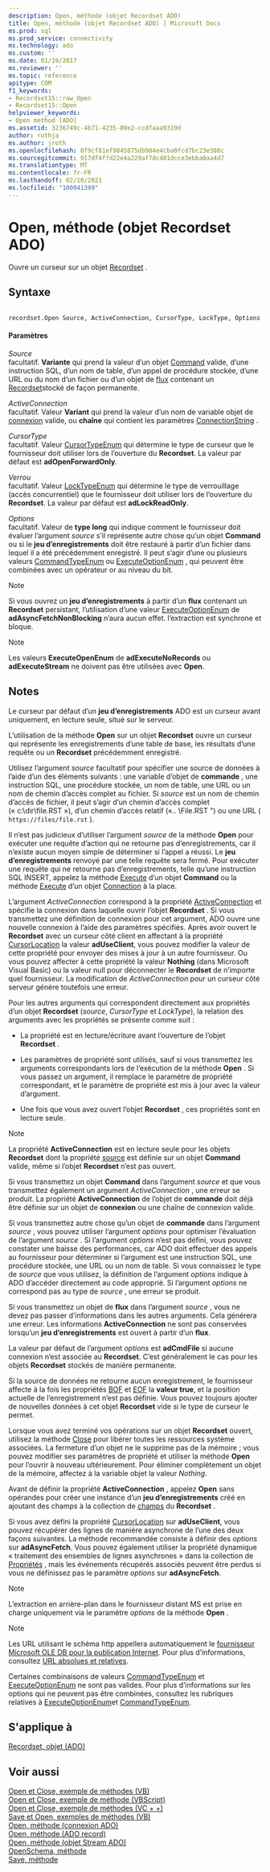 ```yaml
---
description: Open, méthode (objet Recordset ADO)
title: Open, méthode (objet Recordset ADO) | Microsoft Docs
ms.prod: sql
ms.prod_service: connectivity
ms.technology: ado
ms.custom: ''
ms.date: 01/19/2017
ms.reviewer: ''
ms.topic: reference
apitype: COM
f1_keywords:
- Recordset15::raw_Open
- Recordset15::Open
helpviewer_keywords:
- Open method [ADO]
ms.assetid: 3236749c-4b71-4235-89e2-ccdfaaa9319d
author: rothja
ms.author: jroth
ms.openlocfilehash: 0f9cf81ef9845875db984e4cba0fcd7bc23e380c
ms.sourcegitcommit: 917df4ffd22e4a229af7dc481dcce3ebba0aa4d7
ms.translationtype: MT
ms.contentlocale: fr-FR
ms.lasthandoff: 02/10/2021
ms.locfileid: "100041399"
---
```

# <a name="open-method-ado-recordset"></a>Open, méthode (objet Recordset ADO)
Ouvre un curseur sur un objet [Recordset](./recordset-object-ado.md) .  
  
## <a name="syntax"></a>Syntaxe  
  
```  
  
recordset.Open Source, ActiveConnection, CursorType, LockType, Options  
```  
  
#### <a name="parameters"></a>Paramètres  
 *Source*  
 facultatif. **Variante** qui prend la valeur d’un objet [Command](./command-object-ado.md) valide, d’une instruction SQL, d’un nom de table, d’un appel de procédure stockée, d’une URL ou du nom d’un fichier ou d’un objet de [flux](./stream-object-ado.md) contenant un [Recordset](./recordset-object-ado.md)stocké de façon permanente.  
  
 *ActiveConnection*  
 facultatif. Valeur **Variant** qui prend la valeur d’un nom de variable objet de [connexion](./connection-object-ado.md) valide, ou **chaîne** qui contient les paramètres [ConnectionString](./connectionstring-property-ado.md) .  
  
 *CursorType*  
 facultatif. Valeur [CursorTypeEnum](./cursortypeenum.md) qui détermine le type de curseur que le fournisseur doit utiliser lors de l’ouverture du **Recordset**. La valeur par défaut est **adOpenForwardOnly**.  
  
 *Verrou*  
 facultatif. Valeur [LockTypeEnum](./locktypeenum.md) qui détermine le type de verrouillage (accès concurrentiel) que le fournisseur doit utiliser lors de l’ouverture du **Recordset**. La valeur par défaut est **adLockReadOnly**.  
  
 *Options*  
 facultatif. Valeur de **type long** qui indique comment le fournisseur doit évaluer l’argument *source* s’il représente autre chose qu’un objet **Command** ou si le **jeu d’enregistrements** doit être restauré à partir d’un fichier dans lequel il a été précédemment enregistré. Il peut s’agir d’une ou plusieurs valeurs [CommandTypeEnum](./commandtypeenum.md) ou [ExecuteOptionEnum](./executeoptionenum.md) , qui peuvent être combinées avec un opérateur or au niveau du bit.  
  
> [!NOTE]
>  Si vous ouvrez un **jeu d’enregistrements** à partir d’un **flux** contenant un **Recordset** persistant, l’utilisation d’une valeur [ExecuteOptionEnum](./executeoptionenum.md) de **adAsyncFetchNonBlocking** n’aura aucun effet. l’extraction est synchrone et bloque.  
  
> [!NOTE]
>  Les valeurs **ExecuteOpenEnum** de **adExecuteNoRecords** ou **adExecuteStream** ne doivent pas être utilisées avec **Open**.  
  
## <a name="remarks"></a>Notes  
 Le curseur par défaut d’un **jeu d’enregistrements** ADO est un curseur avant uniquement, en lecture seule, situé sur le serveur.  
  
 L’utilisation de la méthode **Open** sur un objet **Recordset** ouvre un curseur qui représente les enregistrements d’une table de base, les résultats d’une requête ou un **Recordset** précédemment enregistré.  
  
 Utilisez l’argument *source* facultatif pour spécifier une source de données à l’aide d’un des éléments suivants : une variable d’objet de **commande** , une instruction SQL, une procédure stockée, un nom de table, une URL ou un nom de chemin d’accès complet au fichier. Si *source* est un nom de chemin d’accès de fichier, il peut s’agir d’un chemin d’accès complet (« c:\dir\file.RST »), d’un chemin d’accès relatif («.. \File.RST ") ou une URL ( `https://files/file.rst` ).  
  
 Il n’est pas judicieux d’utiliser l’argument *source* de la méthode **Open** pour exécuter une requête d’action qui ne retourne pas d’enregistrements, car il n’existe aucun moyen simple de déterminer si l’appel a réussi. Le **jeu d’enregistrements** renvoyé par une telle requête sera fermé. Pour exécuter une requête qui ne retourne pas d’enregistrements, telle qu’une instruction SQL INSERT, appelez la méthode [Execute](./execute-method-ado-command.md) d’un objet **Command** ou la méthode [Execute](./execute-method-ado-connection.md) d’un objet [Connection](./connection-object-ado.md) à la place.  
  
 L’argument *ActiveConnection* correspond à la propriété [ActiveConnection](./activeconnection-property-ado.md) et spécifie la connexion dans laquelle ouvrir l’objet **Recordset** . Si vous transmettez une définition de connexion pour cet argument, ADO ouvre une nouvelle connexion à l’aide des paramètres spécifiés. Après avoir ouvert le **Recordset** avec un curseur côté client en affectant à la propriété [CursorLocation](./cursorlocation-property-ado.md) la valeur **adUseClient**, vous pouvez modifier la valeur de cette propriété pour envoyer des mises à jour à un autre fournisseur. Ou vous pouvez affecter à cette propriété la valeur **Nothing** (dans Microsoft Visual Basic) ou la valeur null pour déconnecter le **Recordset** de n’importe quel fournisseur. La modification de *ActiveConnection* pour un curseur côté serveur génère toutefois une erreur.  
  
 Pour les autres arguments qui correspondent directement aux propriétés d’un objet **Recordset** (*source*, *CursorType* et *LockType*), la relation des arguments avec les propriétés se présente comme suit :  
  
-   La propriété est en lecture/écriture avant l’ouverture de l’objet **Recordset** .  
  
-   Les paramètres de propriété sont utilisés, sauf si vous transmettez les arguments correspondants lors de l’exécution de la méthode **Open** . Si vous passez un argument, il remplace le paramètre de propriété correspondant, et le paramètre de propriété est mis à jour avec la valeur d’argument.  
  
-   Une fois que vous avez ouvert l’objet **Recordset** , ces propriétés sont en lecture seule.  
  
> [!NOTE]
>  La propriété **ActiveConnection** est en lecture seule pour les objets **Recordset** dont la propriété [source](./source-property-ado-recordset.md) est définie sur un objet **Command** valide, même si l’objet **Recordset** n’est pas ouvert.  
  
 Si vous transmettez un objet **Command** dans l’argument *source* et que vous transmettez également un argument *ActiveConnection* , une erreur se produit. La propriété **ActiveConnection** de l’objet de **commande** doit déjà être définie sur un objet de **connexion** ou une chaîne de connexion valide.  
  
 Si vous transmettez autre chose qu’un objet de **commande** dans l’argument *source* , vous pouvez utiliser l’argument *options* pour optimiser l’évaluation de l’argument *source* . Si l’argument *options* n’est pas défini, vous pouvez constater une baisse des performances, car ADO doit effectuer des appels au fournisseur pour déterminer si l’argument est une instruction SQL, une procédure stockée, une URL ou un nom de table. Si vous connaissez le type de *source* que vous utilisez, la définition de l’argument *options* indique à ADO d’accéder directement au code approprié. Si l’argument *options* ne correspond pas au type de *source* , une erreur se produit.  
  
 Si vous transmettez un objet de **flux** dans l’argument *source* , vous ne devez pas passer d’informations dans les autres arguments. Cela générera une erreur. Les informations **ActiveConnection** ne sont pas conservées lorsqu’un **jeu d’enregistrements** est ouvert à partir d’un **flux**.  
  
 La valeur par défaut de l’argument *options* est **adCmdFile** si aucune connexion n’est associée au **Recordset**. C’est généralement le cas pour les objets **Recordset** stockés de manière permanente.  
  
 Si la source de données ne retourne aucun enregistrement, le fournisseur affecte à la fois les propriétés [BOF](./bof-eof-properties-ado.md) et [EOF](./bof-eof-properties-ado.md) la **valeur true**, et la position actuelle de l’enregistrement n’est pas définie. Vous pouvez toujours ajouter de nouvelles données à cet objet **Recordset** vide si le type de curseur le permet.  
  
 Lorsque vous avez terminé vos opérations sur un objet **Recordset** ouvert, utilisez la méthode [Close](./close-method-ado.md) pour libérer toutes les ressources système associées. La fermeture d’un objet ne le supprime pas de la mémoire ; vous pouvez modifier ses paramètres de propriété et utiliser la méthode **Open** pour l’ouvrir à nouveau ultérieurement. Pour éliminer complètement un objet de la mémoire, affectez à la variable objet la valeur *Nothing*.  
  
 Avant de définir la propriété **ActiveConnection** , appelez **Open** sans opérandes pour créer une instance d’un **jeu d’enregistrements** créé en ajoutant des champs à la collection de [champs](./fields-collection-ado.md) du **Recordset** .  
  
 Si vous avez défini la propriété [CursorLocation](./cursorlocation-property-ado.md) sur **adUseClient**, vous pouvez récupérer des lignes de manière asynchrone de l’une des deux façons suivantes. La méthode recommandée consiste à définir des *options* sur **adAsyncFetch**. Vous pouvez également utiliser la propriété dynamique « traitement des ensembles de lignes asynchrones » dans la collection de [Propriétés](./properties-collection-ado.md) , mais les événements récupérés associés peuvent être perdus si vous ne définissez pas le paramètre *options* sur **adAsyncFetch**.  
  
> [!NOTE]
>  L’extraction en arrière-plan dans le fournisseur distant MS est prise en charge uniquement via le paramètre *options* de la méthode **Open** .  
  
> [!NOTE]
>  Les URL utilisant le schéma http appellera automatiquement le [fournisseur Microsoft OLE DB pour la publication Internet](../../guide/appendixes/microsoft-ole-db-provider-for-internet-publishing.md). Pour plus d’informations, consultez [URL absolues et relatives](../../guide/data/absolute-and-relative-urls.md).  
  
 Certaines combinaisons de valeurs [CommandTypeEnum](./commandtypeenum.md) et [ExecuteOptionEnum](./executeoptionenum.md) ne sont pas valides. Pour plus d’informations sur les options qui ne peuvent pas être combinées, consultez les rubriques relatives à [ExecuteOptionEnum](./executeoptionenum.md)et [CommandTypeEnum](./commandtypeenum.md).  
  
## <a name="applies-to"></a>S'applique à  
 [Recordset, objet (ADO)](./recordset-object-ado.md)  
  
## <a name="see-also"></a>Voir aussi  
 [Open et Close, exemple de méthodes (VB)](./open-and-close-methods-example-vb.md)   
 [Open et Close, exemple de méthode (VBScript)](./open-and-close-methods-example-vbscript.md)   
 [Open et Close, exemple de méthodes (VC + +)](./open-and-close-methods-example-vc.md)   
 [Save et Open, exemples de méthodes (VB)](./save-and-open-methods-example-vb.md)   
 [Open, méthode (connexion ADO)](./open-method-ado-connection.md)   
 [Open, méthode (ADO record)](./open-method-ado-record.md)   
 [Open, méthode (objet Stream ADO)](./open-method-ado-stream.md)   
 [OpenSchema, méthode](./openschema-method.md)   
 [Save, méthode](./save-method.md)